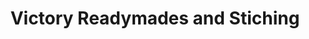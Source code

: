 ---
title: "Victory Readymades and Stiching"
url: /kollam/victory-readymades-and-stiching/
shop: Kleidung
---